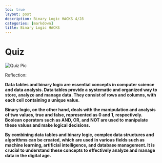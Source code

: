 ```yaml
---
toc: true
layout: post
description: Binary Logic HACKS 4/28
categories: [markdown]
title: Binary Logic HACKS
---
```


# Quiz

![]({{site.baseurl}}/images/quizpic.png "Quiz Pic")

Reflection:

**Data tables and binary logic are essential concepts in computer science and data analysis. Data tables provide a systematic and organized way to store, analyze and manage data. They consist of rows and columns, with each cell containing a unique value.**

**Binary logic, on the other hand, deals with the manipulation and analysis of two values, true and false, represented as 0 and 1, respectively. Boolean operators such as AND, OR, and NOT are used to manipulate these values and make logical decisions.**

**By combining data tables and binary logic, complex data structures and algorithms can be created, which are used in various fields such as machine learning, artificial intelligence, and database management. It is crucial to understand these concepts to effectively analyze and manage data in the digital age.**